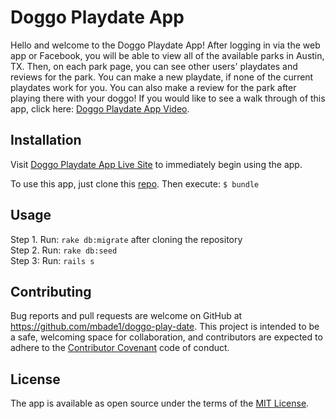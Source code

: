 # Doggo Playdate App
Hello and welcome to the Doggo Playdate App! After logging in via the web app or Facebook, you will be able to view all of the available parks in Austin, TX. Then, on each park page, you can see other users' playdates and reviews for the park. You can make a new playdate, if none of the current playdates work for you. You can also make a review for the park after playing there with your doggo! If you would like to see a walk through of this app, click here: [Doggo Playdate App Video](https://www.youtube.com/watch?v=R6iXLOJSrwY&feature=youtu.be).

## Installation

Visit [Doggo Playdate App Live Site](https://doggo-play-date.herokuapp.com/) to immediately begin using the app.

To use this app, just clone this [repo](https://github.com/mbade1/doggo-play-date).
Then execute:
    ```$ bundle```

## Usage

Step 1. Run: `rake db:migrate` after cloning the repository<br>
Step 2. Run: `rake db:seed` <br>
Step 3: Run: `rails s`

## Contributing

Bug reports and pull requests are welcome on GitHub at https://github.com/mbade1/doggo-play-date. This project is intended to be a safe, welcoming space for collaboration, and contributors are expected to adhere to the [Contributor Covenant](http://contributor-covenant.org) code of conduct.

## License

The app is available as open source under the terms of the [MIT License](http://opensource.org/licenses/MIT).